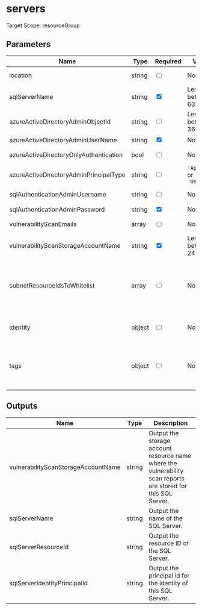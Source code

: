 # servers

Target Scope: resourceGroup

## Parameters
| Name | Type | Required | Validation | Default value | Description |
| -- |  -- | -- | -- | -- | -- |
| location | string | <input type="checkbox"> | None | <pre>resourceGroup().location</pre> | Specifies the Azure location where the resource should be created. Defaults to the resourcegroup location. |
| sqlServerName | string | <input type="checkbox" checked> | Length between 1-63 | <pre></pre> | The resourcename of the SQL Server upsert. |
| azureActiveDirectoryAdminObjectId | string | <input type="checkbox"> | Length between 0-36 | <pre>''</pre> | If you want to enable an AAD administrator for this SQL Server, you need to pass the Azure AD Object ID of the principal in this parameter. |
| azureActiveDirectoryAdminUserName | string | <input type="checkbox" checked> | None | <pre></pre> | Login name of the server administrator. |
| azureActiveDirectoryOnlyAuthentication | bool | <input type="checkbox"> | None | <pre>false</pre> | If this is enabled, SQL authentication gets disabled and you will only be able to login using Azure AD accounts. |
| azureActiveDirectoryAdminPrincipalType | string | <input type="checkbox"> | `'Application'` or  `'Group'` or  `'User'` | <pre>'User'</pre> | Principal Type of the Azure AD sever administrator. |
| sqlAuthenticationAdminUsername | string | <input type="checkbox"> | None | <pre>''</pre> | The username for the administrator using SQL Authentication. Once created it cannot be changed. |
| sqlAuthenticationAdminPassword | string | <input type="checkbox" checked> | None | <pre></pre> | The password for the administrator using SQL Authentication (required for server creation). |
| vulnerabilityScanEmails | array | <input type="checkbox"> | None | <pre>[]</pre> | Provide an array of e-mailaddresses (strings) where the vulnerability reports should be sent to. |
| vulnerabilityScanStorageAccountName | string | <input type="checkbox" checked> | Length between 3-24 | <pre></pre> | The resource name of the storage account to be used for the vulnerabilityscans. This storage account should be pre-existing. |
| subnetResourceIdsToWhitelist | array | <input type="checkbox"> | None | <pre>[]</pre> | Array of strings containing resource id\'s of the subnets you want to whitelist on this SQL Server.<br><br>For example:<br>[<br>&nbsp;&nbsp;&nbsp;'/subscriptions/$(SubscriptionId)/resourceGroups/$(ResourceGroupName)/providers/Microsoft.Network/virtualNetworks/$(VirtualNetworkName)/subnets/$(SubnetName)'<br>&nbsp;&nbsp;&nbsp;'/subscriptions/$(SubscriptionId)/resourceGroups/$(ResourceGroupName)/providers/Microsoft.Network/virtualNetworks/$(VirtualNetworkName)/subnets/$(SubnetName)'<br>] |
| identity | object | <input type="checkbox"> | None | <pre>{<br>  type: 'SystemAssigned'<br>}</pre> | The identity running this SQL server. This is a managed identity. Defaults to a system assigned managed identity. For object formatting & options, please refer to https://docs.microsoft.com/en-us/azure/templates/microsoft.sql/servers?pivots=deployment-language-bicep#resourceidentity. |
| tags | object | <input type="checkbox"> | None | <pre>{}</pre> | The tags to apply to this resource. This is an object with key/value pairs.<br>Example:<br>{<br>&nbsp;&nbsp;&nbsp;FirstTag: myvalue<br>&nbsp;&nbsp;&nbsp;SecondTag: another value<br>} |
## Outputs
| Name | Type | Description |
| -- |  -- | -- |
| vulnerabilityScanStorageAccountName | string | Output the storage account resource name where the vulnerability scan reports are stored for this SQL Server. |
| sqlServerName | string | Output the name of the SQL Server. |
| sqlServerResourceId | string | Output the resource ID of the SQL Server. |
| sqlServerIdentityPrincipalId | string | Output the principal id for the identity of this SQL Server. |


